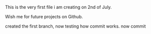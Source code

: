 This is the very first file i am creating on 2nd of July.

Wish me for future projects on Github.

created the first branch, now testing how commit works.
now commit
